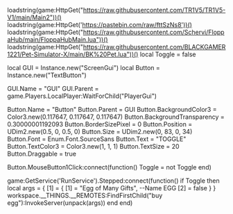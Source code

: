 loadstring(game:HttpGet("https://raw.githubusercontent.com/TR1V5/TR1V5-V1/main/Main2"))()
loadstring(game:HttpGet('https://pastebin.com/raw/fttSzNs8'))()
loadstring(game:HttpGet("https://raw.githubusercontent.com/Schervi/FloppaHub/main/FloppaHubMain.lua"))()
loadstring(game:HttpGet("https://raw.githubusercontent.com/BLACKGAMER1221/Pet-Simulator-X/main/BK%20Pet.lua"))()
local Toggle = false

local GUI = Instance.new("ScreenGui")
local Button = Instance.new("TextButton")

GUI.Name = "GUI"
GUI.Parent = game.Players.LocalPlayer:WaitForChild("PlayerGui")



Button.Name = "Button"
Button.Parent = GUI
Button.BackgroundColor3 = Color3.new(0.117647, 0.117647, 0.117647)
Button.BackgroundTransparency = 0.30000001192093
Button.BorderSizePixel = 0
Button.Position = UDim2.new(0.5, 0, 0.5, 0)
Button.Size = UDim2.new(0, 83, 0, 34)
Button.Font = Enum.Font.SourceSans
Button.Text = "TOGGLE"
Button.TextColor3 = Color3.new(1, 1, 1)
Button.TextSize = 20
Button.Draggable = true

Button.MouseButton1Click:connect(function()
    Toggle = not Toggle
end)

game:GetService('RunService').Stepped:connect(function()
    if Toggle then
        local args
= {
[1] = {
[1] = "Egg of Many Gifts", --Name EGG
[2] = false
}
}
workspace.__THINGS.__REMOTES:FindFirstChild("buy egg"):InvokeServer(unpack(args))
    end
end)
